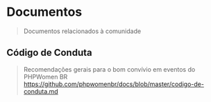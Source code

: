 # Documentos 

>Documentos relacionados à comunidade

## Código de Conduta
> Recomendações gerais para o bom convívio em eventos do PHPWomen BR
https://github.com/phpwomenbr/docs/blob/master/codigo-de-conduta.md
